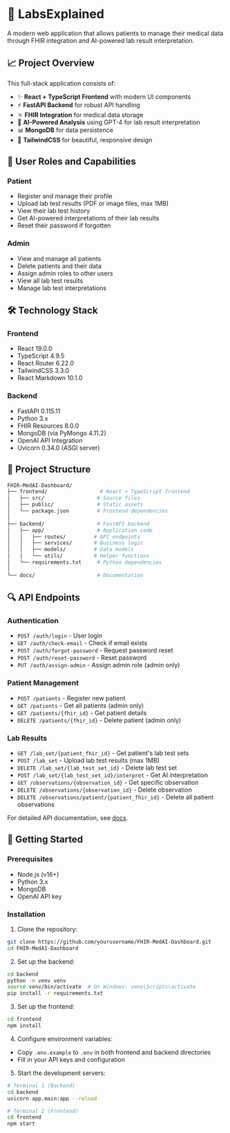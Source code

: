 # 🚀 LabsExplained

A modern web application that allows patients to manage their medical data through FHIR integration and AI-powered lab result interpretation.

## 📈 Project Overview

This full-stack application consists of:

- ✨ **React + TypeScript Frontend** with modern UI components
- ⚡ **FastAPI Backend** for robust API handling
- ⚛️ **FHIR Integration** for medical data storage
- 🤖 **AI-Powered Analysis** using GPT-4 for lab result interpretation
- 📊 **MongoDB** for data persistence
- 🎨 **TailwindCSS** for beautiful, responsive design

## 👥 User Roles and Capabilities

### Patient
- Register and manage their profile
- Upload lab test results (PDF or image files, max 1MB)
- View their lab test history
- Get AI-powered interpretations of their lab results
- Reset their password if forgotten

### Admin
- View and manage all patients
- Delete patients and their data
- Assign admin roles to other users
- View all lab test results
- Manage lab test interpretations

## 🛠️ Technology Stack

### Frontend
- React 19.0.0
- TypeScript 4.9.5
- React Router 6.22.0
- TailwindCSS 3.3.0
- React Markdown 10.1.0

### Backend
- FastAPI 0.115.11
- Python 3.x
- FHIR Resources 8.0.0
- MongoDB (via PyMongo 4.11.2)
- OpenAI API Integration
- Uvicorn 0.34.0 (ASGI server)

## 📁 Project Structure

```sh
FHIR-MedAI-Dashboard/
├── frontend/                 # React + TypeScript frontend
│   ├── src/                 # Source files
│   ├── public/              # Static assets
│   └── package.json         # Frontend dependencies
│
├── backend/                 # FastAPI backend
│   ├── app/                 # Application code
│   │   ├── routes/         # API endpoints
│   │   ├── services/       # Business logic
│   │   ├── models/         # Data models
│   │   └── utils/          # Helper functions
│   └── requirements.txt     # Python dependencies
│
└── docs/                    # Documentation
```

## 🔍 API Endpoints

### Authentication
- `POST /auth/login` - User login
- `GET /auth/check-email` - Check if email exists
- `POST /auth/forgot-password` - Request password reset
- `POST /auth/reset-password` - Reset password
- `PUT /auth/assign-admin` - Assign admin role (admin only)

### Patient Management
- `POST /patients` - Register new patient
- `GET /patients` - Get all patients (admin only)
- `GET /patients/{fhir_id}` - Get patient details
- `DELETE /patients/{fhir_id}` - Delete patient (admin only)

### Lab Results
- `GET /lab_set/{patient_fhir_id}` - Get patient's lab test sets
- `POST /lab_set` - Upload lab test results (max 1MB)
- `DELETE /lab_set/{lab_test_set_id}` - Delete lab test set
- `POST /lab_set/{lab_test_set_id}/interpret` - Get AI interpretation
- `GET /observations/{observation_id}` - Get specific observation
- `DELETE /observations/{observation_id}` - Delete observation
- `DELETE /observations/patient/{patient_fhir_id}` - Delete all patient observations

For detailed API documentation, see [docs](docs/api.md).

## 🚀 Getting Started

### Prerequisites
- Node.js (v16+)
- Python 3.x
- MongoDB
- OpenAI API key

### Installation

1. Clone the repository:
```bash
git clone https://github.com/yourusername/FHIR-MedAI-Dashboard.git
cd FHIR-MedAI-Dashboard
```

2. Set up the backend:
```bash
cd backend
python -m venv venv
source venv/bin/activate  # On Windows: venv\Scripts\activate
pip install -r requirements.txt
```

3. Set up the frontend:
```bash
cd frontend
npm install
```

4. Configure environment variables:
- Copy `.env.example` to `.env` in both frontend and backend directories
- Fill in your API keys and configuration

5. Start the development servers:
```bash
# Terminal 1 (Backend)
cd backend
uvicorn app.main:app --reload

# Terminal 2 (Frontend)
cd frontend
npm start
```